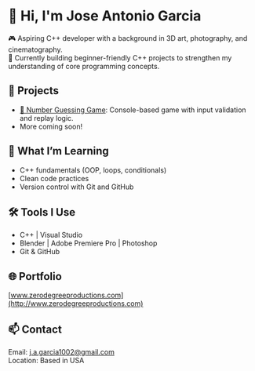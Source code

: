# 👋 Hi, I'm Jose Antonio Garcia

🎮 Aspiring C++ developer with a background in 3D art, photography, and cinematography.  
🔧 Currently building beginner-friendly C++ projects to strengthen my understanding of core programming concepts.

## 🚀 Projects
- [🎯 Number Guessing Game](https://github.com/HempFarmer/number-guessing-game): Console-based game with input validation and replay logic.
- More coming soon!

## 🧠 What I’m Learning
- C++ fundamentals (OOP, loops, conditionals)
- Clean code practices
- Version control with Git and GitHub

## 🛠 Tools I Use
- C++ | Visual Studio
- Blender | Adobe Premiere Pro | Photoshop
- Git & GitHub

## 🌐 Portfolio
[www.zerodegreeproductions.com](http://www.zerodegreeproductions.com)

## 📫 Contact
Email: j.a.garcia1002@gmail.com  
Location: Based in USA
